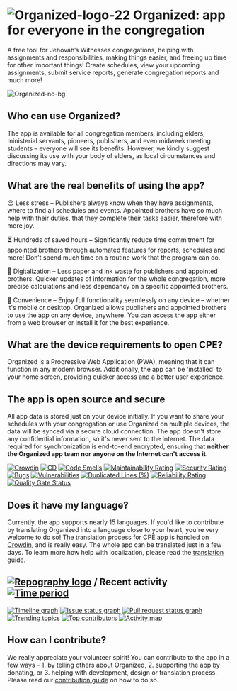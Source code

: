 # ![Organized-logo-22](https://github.com/ux-git/Organized-app/assets/80993061/4c3b5775-fadb-4252-a4bf-656cafb8286a) Organized: app for everyone in the congregation

A free tool for Jehovah’s Witnesses congregations, helping with assignments and responsibilities, making things easier, and freeing up time for other important things! Create schedules, view your upcoming assignments, submit service reports,  generate congregation reports and much more!


![Organized-no-bg](https://github.com/ux-git/Organized-app/assets/80993061/34623b1b-19e7-45ff-9291-2c567b90eb52)



## Who can use Organized?

The app is available for all congregation members, including elders, ministerial servants, pioneers, publishers, and even midweek meeting students – everyone will see its benefits. However, we kindly suggest discussing its use with your body of elders, as local circumstances and directions may vary.

## What are the real benefits of using the app?

😌 Less stress – Publishers always know when they have assignments, where to find all schedules and events. Appointed brothers have so much help with their duties, that they complete their tasks easier, therefore with more joy.

⏳ Hundreds of saved hours – Significantly reduce time commitment for appointed brothers through automated features for reports, schedules and more! Don’t spend much time on a routine work that the program can do.

🌳 Digitalization – Less paper and ink waste for publishers and appointed brothers. Quicker updates of information for the whole congregation, more precise calculations and less dependancy on a specific appointed brothers.

📱️ Convenience – Enjoy full functionality seamlessly on any device – whether it's mobile or desktop. Organized allows publishers and appointed brothers to use the app on any device, anywhere. You can access the app either from a web browser or install it for the best experience.


## What are the device requirements to open CPE?

Organized is a Progressive Web Application (PWA), meaning that it can function in any modern browser. Additionally, the app can be 'installed' to your home screen, providing quicker access and a better user experience.

## The app is open source and secure
All app data is stored just on your device initially. If you want to share your schedules with your congregation or use Organized on multiple devices, the data will be synced via a secure cloud connection. The app doesn't store any confidential information, so it's never sent to the Internet. The data required for synchronization is end-to-end encrypted, ensuring that **neither the Organized app team nor anyone on the Internet can't access it**.

[![Crowdin](https://badges.crowdin.net/cpe-sws/localized.svg)](https://crowdin.com/project/cpe-sws)
[![CD](https://github.com/sws2apps/cpe-sws/actions/workflows/deploy.yml/badge.svg)](https://github.com/sws2apps/cpe-sws/actions/workflows/deploy.yml)
[![Code Smells](https://sonarcloud.io/api/project_badges/measure?project=sws2apps_cpe-sws&metric=code_smells)](https://sonarcloud.io/summary/new_code?id=sws2apps_cpe-sws)
[![Maintainability Rating](https://sonarcloud.io/api/project_badges/measure?project=sws2apps_cpe-sws&metric=sqale_rating)](https://sonarcloud.io/summary/new_code?id=sws2apps_cpe-sws)
[![Security Rating](https://sonarcloud.io/api/project_badges/measure?project=sws2apps_cpe-sws&metric=security_rating)](https://sonarcloud.io/summary/new_code?id=sws2apps_cpe-sws)
[![Bugs](https://sonarcloud.io/api/project_badges/measure?project=sws2apps_cpe-sws&metric=bugs)](https://sonarcloud.io/summary/new_code?id=sws2apps_cpe-sws)
[![Vulnerabilities](https://sonarcloud.io/api/project_badges/measure?project=sws2apps_cpe-sws&metric=vulnerabilities)](https://sonarcloud.io/summary/new_code?id=sws2apps_cpe-sws)
[![Duplicated Lines (%)](https://sonarcloud.io/api/project_badges/measure?project=sws2apps_cpe-sws&metric=duplicated_lines_density)](https://sonarcloud.io/summary/new_code?id=sws2apps_cpe-sws)
[![Reliability Rating](https://sonarcloud.io/api/project_badges/measure?project=sws2apps_cpe-sws&metric=reliability_rating)](https://sonarcloud.io/summary/new_code?id=sws2apps_cpe-sws)
[![Quality Gate Status](https://sonarcloud.io/api/project_badges/measure?project=sws2apps_cpe-sws&metric=alert_status)](https://sonarcloud.io/summary/new_code?id=sws2apps_cpe-sws)

## Does it have my language?

Currently, the app supports nearly 15 languages. If you'd like to contribute by translating Organized into a language close to your heart, you're very welcome to do so!
The translation process for CPE app is handled on [Crowdin](https://crowdin.com/project/cpe-sws), and is really easy. The whole app can be translated just in a few days. To learn more how help with localization, please read the [translation](./TRANSLATION.md) guide.

## [![Repography logo](https://images.repography.com/logo.svg)](https://repography.com) / Recent activity [![Time period](https://images.repography.com/34928945/sws2apps/cpe-sws/recent-activity/dJ8TLGrn5l9eWWbjSJj1aeKPxgfDBAHVIxaeEKUPNfM/-dQ2fTFbTrx2K3kcZ-43AF8lFcsGcaH8ZBhE_Noq0KY_badge.svg)](https://repography.com)
[![Timeline graph](https://images.repography.com/34928945/sws2apps/cpe-sws/recent-activity/dJ8TLGrn5l9eWWbjSJj1aeKPxgfDBAHVIxaeEKUPNfM/-dQ2fTFbTrx2K3kcZ-43AF8lFcsGcaH8ZBhE_Noq0KY_timeline.svg)](https://github.com/sws2apps/cpe-sws/commits)
[![Issue status graph](https://images.repography.com/34928945/sws2apps/cpe-sws/recent-activity/dJ8TLGrn5l9eWWbjSJj1aeKPxgfDBAHVIxaeEKUPNfM/-dQ2fTFbTrx2K3kcZ-43AF8lFcsGcaH8ZBhE_Noq0KY_issues.svg)](https://github.com/sws2apps/cpe-sws/issues)
[![Pull request status graph](https://images.repography.com/34928945/sws2apps/cpe-sws/recent-activity/dJ8TLGrn5l9eWWbjSJj1aeKPxgfDBAHVIxaeEKUPNfM/-dQ2fTFbTrx2K3kcZ-43AF8lFcsGcaH8ZBhE_Noq0KY_prs.svg)](https://github.com/sws2apps/cpe-sws/pulls)
[![Trending topics](https://images.repography.com/34928945/sws2apps/cpe-sws/recent-activity/dJ8TLGrn5l9eWWbjSJj1aeKPxgfDBAHVIxaeEKUPNfM/-dQ2fTFbTrx2K3kcZ-43AF8lFcsGcaH8ZBhE_Noq0KY_words.svg)](https://github.com/sws2apps/cpe-sws/commits)
[![Top contributors](https://images.repography.com/34928945/sws2apps/cpe-sws/recent-activity/dJ8TLGrn5l9eWWbjSJj1aeKPxgfDBAHVIxaeEKUPNfM/-dQ2fTFbTrx2K3kcZ-43AF8lFcsGcaH8ZBhE_Noq0KY_users.svg)](https://github.com/sws2apps/cpe-sws/graphs/contributors)
[![Activity map](https://images.repography.com/34928945/sws2apps/cpe-sws/recent-activity/dJ8TLGrn5l9eWWbjSJj1aeKPxgfDBAHVIxaeEKUPNfM/-dQ2fTFbTrx2K3kcZ-43AF8lFcsGcaH8ZBhE_Noq0KY_map.svg)](https://github.com/sws2apps/cpe-sws/commits)

## How can I contribute?

We really appreciate your volunteer spirit! You can contribute to the app in a few ways – 1. by telling others about Organized, 2. supporting the app by donating, or 3. helping with development, design or translation process. Please read our [contribution guide](./CONTRIBUTING.md) on how to do so.
